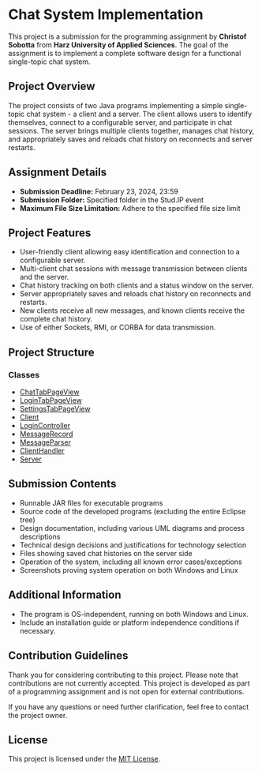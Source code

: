 # Chat System Implementation

This project is a submission for the programming assignment by **Christof Sobotta** from **Harz University of Applied Sciences**. The goal of the assignment is to implement a complete software design for a functional single-topic chat system.

## Project Overview

The project consists of two Java programs implementing a simple single-topic chat system - a client and a server. The client allows users to identify themselves, connect to a configurable server, and participate in chat sessions. The server brings multiple clients together, manages chat history, and appropriately saves and reloads chat history on reconnects and server restarts.

## Assignment Details

- **Submission Deadline:** February 23, 2024, 23:59
- **Submission Folder:** Specified folder in the Stud.IP event
- **Maximum File Size Limitation:** Adhere to the specified file size limit

## Project Features

- User-friendly client allowing easy identification and connection to a configurable server.
- Multi-client chat sessions with message transmission between clients and the server.
- Chat history tracking on both clients and a status window on the server.
- Server appropriately saves and reloads chat history on reconnects and restarts.
- New clients receive all new messages, and known clients receive the complete chat history.
- Use of either Sockets, RMI, or CORBA for data transmission.

## Project Structure

### Classes

- [ChatTabPageView](https://github.com/swrcvendetta/middleware_assignment/blob/master/docs/Views/TabPages/ChatTabPageView.html)
- [LoginTabPageView](https://github.com/swrcvendetta/middleware_assignment/blob/master/docs/Views/TabPages/LoginTabPageView.html)
- [SettingsTabPageView](https://github.com/swrcvendetta/middleware_assignment/blob/master/docs/Views/TabPages/SettingsTabPageView.html)
- [Client](https://github.com/swrcvendetta/middleware_assignment/blob/master/docs/Client.html)
- [LoginController](https://github.com/swrcvendetta/middleware_assignment/blob/master/docs/Controller/LoginController.html)
- [MessageRecord](https://github.com/swrcvendetta/middleware_assignment/blob/master/docs/Primitives/MessageRecord.html)
- [MessageParser](https://github.com/swrcvendetta/middleware_assignment/blob/master/docs/MessageParser.html)
- [ClientHandler](https://github.com/swrcvendetta/middleware_assignment/blob/master/docs/ClientHandler.html)
- [Server](https://github.com/swrcvendetta/middleware_assignment/blob/master/docs/Server.html)

## Submission Contents

- Runnable JAR files for executable programs
- Source code of the developed programs (excluding the entire Eclipse tree)
- Design documentation, including various UML diagrams and process descriptions
- Technical design decisions and justifications for technology selection
- Files showing saved chat histories on the server side
- Operation of the system, including all known error cases/exceptions
- Screenshots proving system operation on both Windows and Linux

## Additional Information

- The program is OS-independent, running on both Windows and Linux.
- Include an installation guide or platform independence conditions if necessary.

## Contribution Guidelines

Thank you for considering contributing to this project. Please note that contributions are not currently accepted. This project is developed as part of a programming assignment and is not open for external contributions.

If you have any questions or need further clarification, feel free to contact the project owner.

## License

This project is licensed under the [MIT License](LICENSE).
